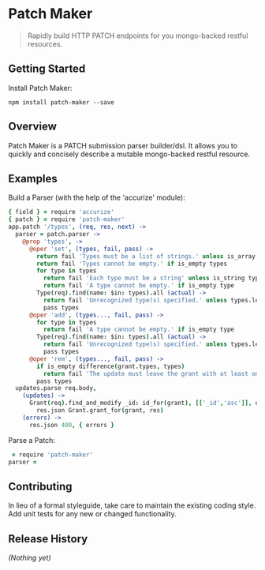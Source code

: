 # Patch Maker

> Rapidly build HTTP PATCH endpoints for you mongo-backed restful resources.

## Getting Started

Install Patch Maker:

```shell
npm install patch-maker --save
```

## Overview

Patch Maker is a PATCH submission parser builder/dsl. It allows you to quickly and concisely describe a mutable mongo-backed restful resource.  

## Examples

Build a Parser (with the help of the 'accurize' module):

```coffee
{ field } = require 'accurize'
{ patch } = require 'patch-maker'
app.patch '/types', (req, res, next) ->
  parser = patch.parser ->
    @prop 'types', ->
      @oper 'set', (types, fail, pass) ->
        return fail 'Types must be a list of strings.' unless is_array types
        return fail 'Types cannot be empty.' if is_empty types
        for type in types
          return fail 'Each type must be a string' unless is_string type
          return fail 'A type cannot be empty.' if is_empty type
        Type(req).find(name: $in: types).all (actual) ->
          return fail 'Unrecognized type(s) specified.' unless types.length is actual.length
          pass types
      @oper 'add', (types..., fail, pass) ->
        for type in types
          return fail 'A type cannot be empty.' if is_empty type
        Type(req).find(name: $in: types).all (actual) ->
          return fail 'Unrecognized type(s) specified.' unless types.length is actual.length
          pass types
      @oper 'rem', (types..., fail, pass) ->
        if is_empty difference(grant.types, types)
          return fail 'The update must leave the grant with at least one type.'
        pass types
  updates.parse req.body,
    (updates) ->
      Grant(req).find_and_modify _id: id_for(grant), [['_id','asc']], updates, new: true, (grant) ->
        res.json Grant.grant_for(grant, res)
    (errors) ->
      res.json 400, { errors }
```


Parse a Patch:

```coffee
 = require 'patch-maker'
parser =
```

## Contributing
In lieu of a formal styleguide, take care to maintain the existing coding style. Add unit tests for any new or changed functionality.

## Release History
_(Nothing yet)_
